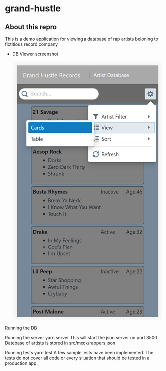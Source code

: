 # grand-hustle

## About this repro
This is a demo application for viewing a database of rap artists beloning to fictitious record company


- DB Viewer screenshot 

    ![Screen Shot](/documentation/screen1.png?raw=true "Screen Shot")

Running the DB 

Running the server
yarn server 
This will start the json server on port 3500
Datebase of artists is stored in src/mock/rappers.json

Running tests
yarn test
A few sample tests have been implemented.  The tests do not cover all code or every situation that should be tested in a production app. 
